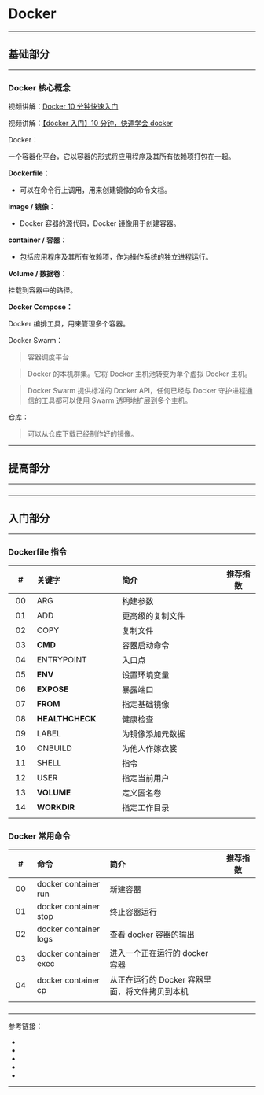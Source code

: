 # Docker

---

## 基础部分

---

### Docker 核心概念

视频讲解：[Docker 10 分钟快速入门](https://www.bilibili.com/video/BV1s54y1n7Ev)

视频讲解：[【docker 入门】10 分钟，快速学会 docker](https://www.bilibili.com/video/BV1R4411F7t9)

Docker：

一个容器化平台，它以容器的形式将应用程序及其所有依赖项打包在一起。

**Dockerfile：**

- 可以在命令行上调用，用来创建镜像的命令文档。

**image / 镜像：**

- Docker 容器的源代码，Docker 镜像用于创建容器。

**container / 容器：**

- 包括应用程序及其所有依赖项，作为操作系统的独立进程运行。

**Volume / 数据卷：**

挂载到容器中的路径。

**Docker Compose：**

Docker 编排工具，用来管理多个容器。

Docker Swarm：

> 容器调度平台

> Docker 的本机群集。它将 Docker 主机池转变为单个虚拟 Docker 主机。

> Docker Swarm 提供标准的 Docker API，任何已经与 Docker 守护进程通信的工具都可以使用 Swarm 透明地扩展到多个主机。

仓库：

> 可以从仓库下载已经制作好的镜像。

---

## 提高部分

---

###

###

###

---

## 入门部分

---

### Dockerfile 指令

| # | 关键字 | 简介 | 推荐指数 |
|:---:|:---|:---|:---:|
| 00 | ARG | 构建参数 |  |
| 01 | ADD | 更高级的复制文件 |  |
| 02 | COPY | 复制文件 |  |
| 03 | **CMD** | 容器启动命令 |  |
| 04 | ENTRYPOINT | 入口点 |  |
| 05 | **ENV** | 设置环境变量 |  |
| 06 | **EXPOSE** | 暴露端口 |  |
| 07 | **FROM** | 指定基础镜像 |  |
| 08 | **HEALTHCHECK** | 健康检查 |  |
| 09 | LABEL | 为镜像添加元数据 |  |
| 10 | ONBUILD | 为他人作嫁衣裳 |  |
| 11 | SHELL | 指令 |  |
| 12 | USER | 指定当前用户 |  |
| 13 | **VOLUME** | 定义匿名卷 |  |
| 14 | **WORKDIR** | 指定工作目录 |  |
|<img width=50px/>|<img width=200px/>|<img width=400px/>|<img width=100px/>|

### Docker 常用命令

| # | 命令 | 简介 | 推荐指数 |
|:---:|:---|:---|:---:|
| 00 | docker container run | 新建容器 |  |
| 01 | docker container stop | 终止容器运行 |  |
| 02 | docker container logs | 查看 docker 容器的输出 |  |
| 03 | docker container exec | 进入一个正在运行的 docker 容器 |  |
| 04 | docker container cp | 从正在运行的 Docker 容器里面，将文件拷贝到本机 |  |
|<img width=50px/>|<img width=200px/>|<img width=400px/>|<img width=100px/>|

###

###

###

###

---

参考链接：

- []()
- []()
- []()
- []()
- []()

---

